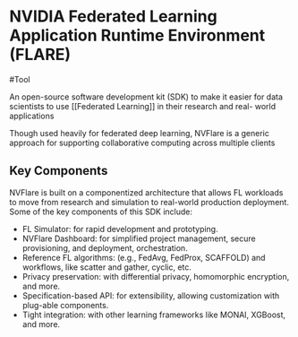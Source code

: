 # NVIDIA Federated Learning Application Runtime Environment (FLARE)

#Tool

An open-source software development kit (SDK) to make it easier for data scientists to use [[Federated Learning]] in their research and real- world applications

Though used heavily for federated deep learning, NVFlare is a generic approach for supporting collaborative computing across multiple clients

## Key Components 

NVFlare is built on a componentized architecture that allows FL workloads to move from research and simulation to real-world production deployment. Some of the key components of this SDK include:

- FL Simulator: for rapid development and prototyping.
- NVFlare Dashboard: for simplified project management, secure provisioning, and deployment, orchestration.
- Reference FL algorithms: (e.g., FedAvg, FedProx, SCAFFOLD) and workflows, like scatter and gather, cyclic, etc.
- Privacy preservation: with differential privacy, homomorphic encryption, and more.
- Specification-based API: for extensibility, allowing customization with plug-able components.
- Tight integration: with other learning frameworks like MONAI, XGBoost, and more.